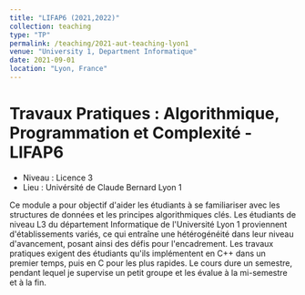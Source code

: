 ```yaml
---
title: "LIFAP6 (2021,2022)"
collection: teaching
type: "TP"
permalink: /teaching/2021-aut-teaching-lyon1
venue: "University 1, Department Informatique"
date: 2021-09-01
location: "Lyon, France"
---
```


Travaux Pratiques : Algorithmique, Programmation et Complexité - LIFAP6
======

- Niveau : Licence 3
- Lieu : Univérsité de Claude Bernard Lyon 1

Ce module a pour objectif d'aider les étudiants à se familiariser avec les structures de données et les principes algorithmiques clés. Les étudiants de niveau L3 du département Informatique de l'Université Lyon 1 proviennent d'établissements variés, ce qui entraîne une hétérogénéité dans leur niveau d'avancement, posant ainsi des défis pour l'encadrement. Les travaux pratiques exigent des étudiants qu'ils implémentent en C++ dans un premier temps, puis en C pour les plus rapides. Le cours dure un semestre, pendant lequel je supervise un petit groupe et les évalue à la mi-semestre et à la fin.
